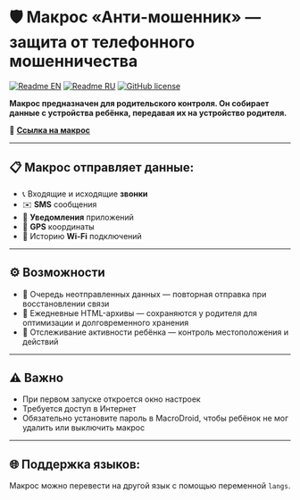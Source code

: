 # 🛡️ Макрос «Анти-мошенник» — защита от телефонного мошенничества

[![Readme EN](https://img.shields.io/badge/README-EN-blue.svg)](./README.md)
[![Readme RU](https://img.shields.io/badge/README-RU-blue.svg)](./README_RU.md)
[![GitHub license](https://img.shields.io/badge/license-MIT-458a7b.svg)](../LICENSE)

**Макрос предназначен для **родительского контроля**. Он собирает данные с устройства ребёнка, передавая их на устройство родителя.**

📲 **[Ссылка на макрос](https://www.macrodroidlink.com/macrostore?id=27550)**

---

## 📋 Макрос отправляет данные:

- 📞 Входящие и исходящие **звонки**
- ✉️ **SMS** сообщения
- 🔔 **Уведомления** приложений
- 📍 **GPS** координаты
- 📶 Историю **Wi-Fi** подключений

---

## ⚙️ Возможности

- 🔄 Очередь неотправленных данных — повторная отправка при восстановлении связи
- 📂 Ежедневные HTML-архивы — сохраняются у родителя для оптимизации и долговременного хранения
- 🧭 Отслеживание активности ребёнка — контроль местоположения и действий

---

## ⚠️ Важно

- При первом запуске откроется окно настроек
- Требуется доступ в Интернет
- Обязательно установите пароль в MacroDroid, чтобы ребёнок не мог удалить или выключить макрос

---

## 🌐 Поддержка языков:

Макрос можно перевести на другой язык с помощью переменной `langs`.